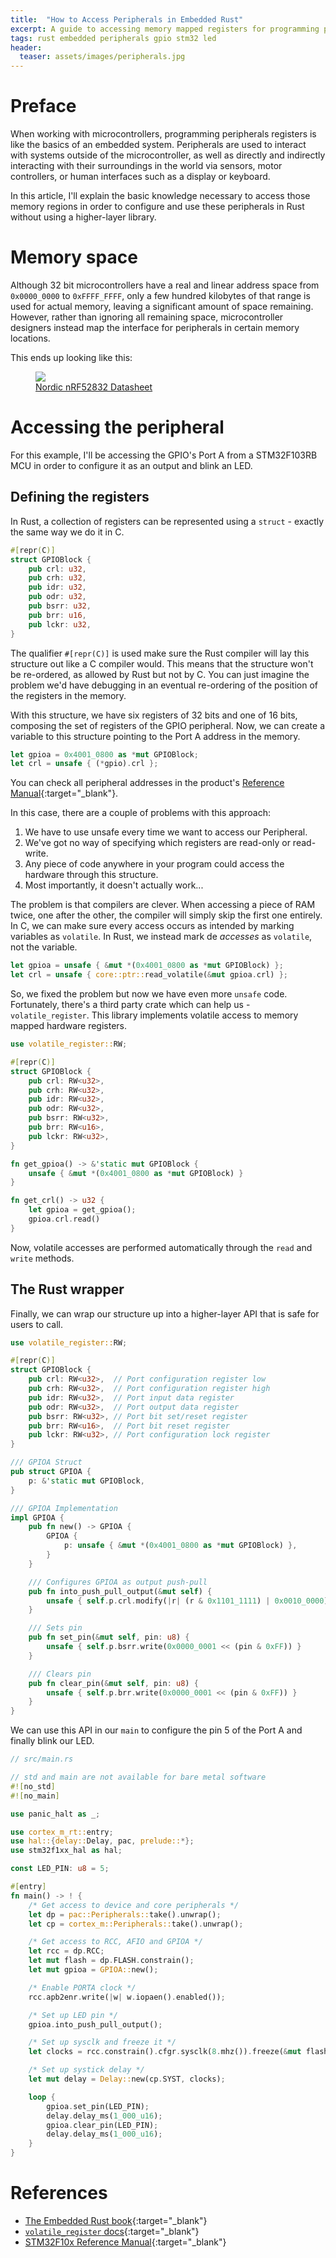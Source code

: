 ```yaml
---
title:  "How to Access Peripherals in Embedded Rust"
excerpt: A guide to accessing memory mapped registers for programming peripherals in Rust.
tags: rust embedded peripherals gpio stm32 led
header:
  teaser: assets/images/peripherals.jpg
---
```


# Preface
When working with microcontrollers, programming peripherals registers is like the basics of an embedded system. Peripherals are used to interact with systems outside of the microcontroller, as well as directly and indirectly interacting with their surroundings in the world via sensors, motor controllers, or human interfaces such as a display or keyboard.

In this article, I'll explain the basic knowledge necessary to access those memory regions in order to configure and use these peripherals in Rust without using a higher-layer library.

# Memory space
Although 32 bit microcontrollers have a real and linear address space from ```0x0000_0000``` to ```0xFFFF_FFFF```, only a few hundred kilobytes of that range is used for actual memory, leaving a significant amount of space remaining. However, rather than ignoring all remaining space, microcontroller designers instead map the interface for peripherals in certain memory locations.

This ends up looking like this:

<figure>
    <a href="/assets/images/nrf52-memory-map.png"><img src="/assets/images/nrf52-memory-map.png"></a>
    <figcaption><a href="http://infocenter.nordicsemi.com/pdf/nRF52832_PS_v1.1.pdf" target="_blank">Nordic nRF52832 Datasheet</a></figcaption>
</figure>

# Accessing the peripheral
For this example, I'll be accessing the GPIO's Port A from a STM32F103RB MCU in order to configure it as an output and blink an LED.

## Defining the registers
In Rust, a collection of registers can be represented using a ```struct``` - exactly the same way we do it in C.

```rust
#[repr(C)]
struct GPIOBlock {
    pub crl: u32,
    pub crh: u32,
    pub idr: u32,
    pub odr: u32,
    pub bsrr: u32,
    pub brr: u16,
    pub lckr: u32,
}
```

The qualifier ```#[repr(C)]``` is used make sure the Rust compiler will lay this structure out like a C compiler would. This means that the structure won't be re-ordered, as allowed by Rust but not by C. You can just imagine the problem we'd have debugging in an eventual re-ordering of the position of the registers in the memory.

With this structure, we have six registers of 32 bits and one of 16 bits, composing the set of registers of the GPIO peripheral. Now, we can create a variable to this structure pointing to the Port A address in the memory. 

```rust
let gpioa = 0x4001_0800 as *mut GPIOBlock;
let crl = unsafe { (*gpio).crl };
```

You can check all peripheral addresses in the product's [Reference Manual](https://www.st.com/resource/en/reference_manual/cd00171190-stm32f101xx-stm32f102xx-stm32f103xx-stm32f105xx-and-stm32f107xx-advanced-armbased-32bit-mcus-stmicroelectronics.pdf){:target="_blank"}.

In this case, there are a couple of problems with this approach:

1. We have to use unsafe every time we want to access our Peripheral.
2. We've got no way of specifying which registers are read-only or read-write.
3. Any piece of code anywhere in your program could access the hardware through this structure.
4. Most importantly, it doesn't actually work...

The problem is that compilers are clever. When accessing a piece of RAM twice, one after the other, the compiler will simply skip the first one entirely. In C, we can make sure every access occurs as intended by marking variables as ```volatile```. In Rust, we instead mark de *accesses* as ```volatile```, not the variable.

```rust
let gpioa = unsafe { &mut *(0x4001_0800 as *mut GPIOBlock) };
let crl = unsafe { core::ptr::read_volatile(&mut gpioa.crl) };
```

So, we fixed the problem but now we have even more ```unsafe``` code. Fortunately, there's a third party crate which can help us - ```volatile_register```. This library implements volatile access to memory mapped hardware registers.

```rust
use volatile_register::RW;

#[repr(C)]
struct GPIOBlock {
    pub crl: RW<u32>,
    pub crh: RW<u32>,
    pub idr: RW<u32>,
    pub odr: RW<u32>,
    pub bsrr: RW<u32>,
    pub brr: RW<u16>,
    pub lckr: RW<u32>,
}

fn get_gpioa() -> &'static mut GPIOBlock {
    unsafe { &mut *(0x4001_0800 as *mut GPIOBlock) }
}

fn get_crl() -> u32 {
    let gpioa = get_gpioa();
    gpioa.crl.read()
}
```

Now, volatile accesses are performed automatically through the ```read``` and ```write``` methods.

## The Rust wrapper
Finally, we can wrap our structure up into a higher-layer API that is safe for users to call.

```rust
use volatile_register::RW;

#[repr(C)]
struct GPIOBlock {
    pub crl: RW<u32>,  // Port configuration register low
    pub crh: RW<u32>,  // Port configuration register high
    pub idr: RW<u32>,  // Port input data register
    pub odr: RW<u32>,  // Port output data register
    pub bsrr: RW<u32>, // Port bit set/reset register
    pub brr: RW<u16>,  // Port bit reset register
    pub lckr: RW<u32>, // Port configuration lock register
}

/// GPIOA Struct
pub struct GPIOA {
    p: &'static mut GPIOBlock,
}

/// GPIOA Implementation
impl GPIOA {
    pub fn new() -> GPIOA {
        GPIOA {
            p: unsafe { &mut *(0x4001_0800 as *mut GPIOBlock) },
        }
    }

    /// Configures GPIOA as output push-pull
    pub fn into_push_pull_output(&mut self) {
        unsafe { self.p.crl.modify(|r| (r & 0x1101_1111) | 0x0010_0000) }
    }

    /// Sets pin
    pub fn set_pin(&mut self, pin: u8) {
        unsafe { self.p.bsrr.write(0x0000_0001 << (pin & 0xFF)) }
    }

    /// Clears pin
    pub fn clear_pin(&mut self, pin: u8) {
        unsafe { self.p.brr.write(0x0000_0001 << (pin & 0xFF)) }
    }
}
```

We can use this API in our ```main``` to configure the pin 5 of the Port A and finally blink our LED.

```rust
// src/main.rs

// std and main are not available for bare metal software
#![no_std]
#![no_main]

use panic_halt as _;

use cortex_m_rt::entry;
use hal::{delay::Delay, pac, prelude::*};
use stm32f1xx_hal as hal;

const LED_PIN: u8 = 5;

#[entry]
fn main() -> ! {
    /* Get access to device and core peripherals */
    let dp = pac::Peripherals::take().unwrap();
    let cp = cortex_m::Peripherals::take().unwrap();

    /* Get access to RCC, AFIO and GPIOA */
    let rcc = dp.RCC;
    let mut flash = dp.FLASH.constrain();
    let mut gpioa = GPIOA::new();

    /* Enable PORTA clock */
    rcc.apb2enr.write(|w| w.iopaen().enabled());

    /* Set up LED pin */
    gpioa.into_push_pull_output();

    /* Set up sysclk and freeze it */
    let clocks = rcc.constrain().cfgr.sysclk(8.mhz()).freeze(&mut flash.acr);

    /* Set up systick delay */
    let mut delay = Delay::new(cp.SYST, clocks);

    loop {
        gpioa.set_pin(LED_PIN);
        delay.delay_ms(1_000_u16);
        gpioa.clear_pin(LED_PIN);
        delay.delay_ms(1_000_u16);
    }
}
```

# References
- [The Embedded Rust book](https://docs.rust-embedded.org/book/){:target="_blank"}
- [```volatile_register``` docs](https://docs.rs/volatile-register/0.2.0/volatile_register/){:target="_blank"}
- [STM32F10x Reference Manual](https://www.st.com/resource/en/reference_manual/cd00171190-stm32f101xx-stm32f102xx-stm32f103xx-stm32f105xx-and-stm32f107xx-advanced-armbased-32bit-mcus-stmicroelectronics.pdf){:target="_blank"}